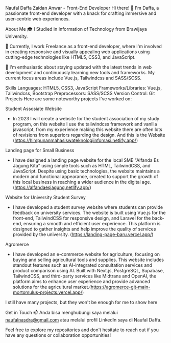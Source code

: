 Naufal Daffa Zaidan Anwar - Front-End Developer
Hi there! 👋 I'm Daffa, a passionate front-end developer with a knack for crafting immersive and user-centric web experiences.

About Me
🎓 I Studied in Information of Technology from Brawijaya University.

💼 Currently, I work Freelance as a front-end developer, where I'm involved in creating responsive and visually appealing web applications using cutting-edge technologies like HTML5, CSS3, and JavaScript.

🌱 I'm enthusiastic about staying updated with the latest trends in web development and continuously learning new tools and frameworks. My current focus areas include Vue.js, Tailwindcss and SASS/SCSS.

Skills
Languages: HTML5, CSS3, JavaScript
Frameworks/Libraries: Vue.js, Tailwindcss, Bootstrap
Preprocessors: SASS/SCSS
Version Control: Git
Projects
Here are some noteworthy projects I've worked on:

Student Assosiate Website
- In 2023 I will create a website for the student association of my study program, on this website I use the tailwindcss framework and vanilla javascript, from my experience making this website there are often lots of revisions from superiors regarding the design. And this is the Website (https://himpunanmahasiswateknologiinfomasi.netlify.app/)

Landing page for Small Business
- I have designed a landing page website for the local SME "Alfanda Es Jagung Kita" using simple tools such as HTML, TailwindCSS, and JavaScript. Despite using basic technologies, the website maintains a modern and functional appearance, created to support the growth of this local business in reaching a wider audience in the digital age. (https://alfandaesjagung.netlify.app/)

Website for University Student Survey
- I have developed a student survey website where students can provide feedback on university services. The website is built using Vue.js for the front-end, TailwindCSS for responsive design, and Laravel for the back-end, ensuring a smooth and efficient user experience. This platform is designed to gather insights and help improve the quality of services provided by the university. (https://landing-page-baru.vercel.app/)

Agromerce
- I have developed an e-commerce website for agriculture, focusing on buying and selling agricultural tools and supplies. This website includes standout features such as AI-integrated consultation services and product comparison using AI. Built with Next.js, PostgreSQL, Supabase, TailwindCSS, and third-party services like Midtrans and OpenAI, the platform aims to enhance user experience and provide advanced solutions for the agricultural market.(https://agromerce-git-main-mortomulus-projects.vercel.app/)

I still have many projects, but they won't be enough for me to show here

Get in Touch
📫 Anda bisa menghubungi saya melalui naufalnasdra@gmail.com atau melalui profil LinkedIn saya di Naufal Daffa.

Feel free to explore my repositories and don't hesitate to reach out if you have any questions or collaboration opportunities!



<!---
naaufaldaffa/naaufaldaffa is a ✨ special ✨ repository because its `README.md` (this file) appears on your GitHub profile.
You can click the Preview link to take a look at your changes.
--->
